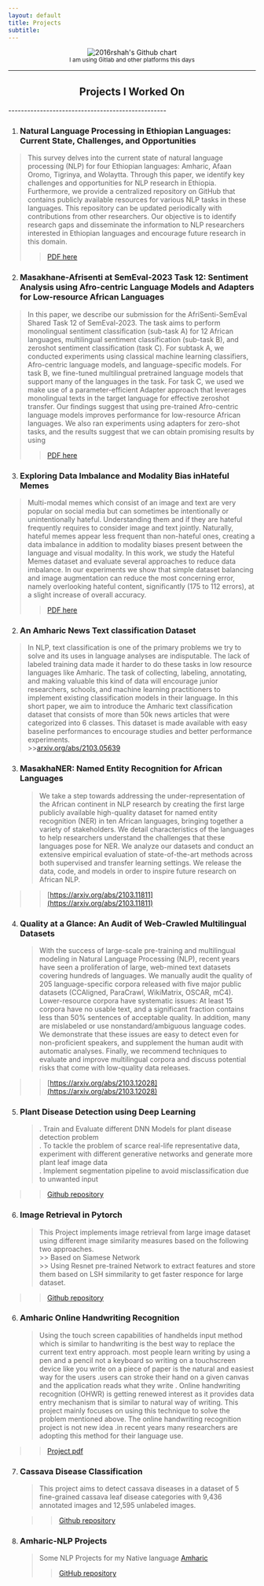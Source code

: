 ```yaml
---
layout: default
title: Projects
subtitle: 
---
```


<p align='center'>
<img src="http://ghchart.rshah.org/IsraelAbebe" alt="2016rshah's Github chart" />
<br>
<small><it>I am using Gitlab and other platforms this days</it></small>
</p>

<hr>


<h2 align='center'> Projects I Worked On </h2>
--------------------------------------------------

1. ### Natural Language Processing in Ethiopian Languages: Current State, Challenges, and Opportunities
> This survey delves into the current state of
natural language processing (NLP) for four
Ethiopian languages: Amharic, Afaan Oromo,
Tigrinya, and Wolaytta. Through this paper,
we identify key challenges and opportunities
for NLP research in Ethiopia. Furthermore,
we provide a centralized repository on GitHub
that contains publicly available resources for
various NLP tasks in these languages. This
repository can be updated periodically with
contributions from other researchers. Our objective is to identify research gaps and disseminate the information to NLP researchers interested in Ethiopian languages and encourage future research in this domain.
>>[PDF here](https://arxiv.org/pdf/2303.14406.pdf)



2. ### Masakhane-Afrisenti at SemEval-2023 Task 12: Sentiment Analysis using Afro-centric Language Models and Adapters for Low-resource African Languages
> In this paper, we describe our submission
for the AfriSenti-SemEval Shared Task 12 of
SemEval-2023. The task aims to perform
monolingual sentiment classification (sub-task
A) for 12 African languages, multilingual sentiment classification (sub-task B), and zeroshot sentiment classification (task C). For subtask A, we conducted experiments using classical machine learning classifiers, Afro-centric
language models, and language-specific models. For task B, we fine-tuned multilingual pretrained language models that support many of
the languages in the task. For task C, we
used we make use of a parameter-efficient
Adapter approach that leverages monolingual
texts in the target language for effective zeroshot transfer. Our findings suggest that using
pre-trained Afro-centric language models improves performance for low-resource African
languages. We also ran experiments using
adapters for zero-shot tasks, and the results
suggest that we can obtain promising results
by using
>>[PDF here](https://arxiv.org/pdf/2304.06459.pdf)

3. ### Exploring Data Imbalance and Modality Bias inHateful Memes
> Multi-modal memes which consist of an image and text are very popular on social
media but can sometimes be intentionally or unintentionally hateful. Understanding
them and if they are hateful frequently requires to consider image and text jointly.
Naturally, hateful memes appear less frequent than non-hateful ones, creating a
data imbalance in addition to modality biases present between the language and
visual modality. In this work, we study the Hateful Memes dataset and evaluate
several approaches to reduce data imbalance. In our experiments we show that
simple dataset balancing and image augmentation can reduce the most concerning
error, namely overlooking hateful content, significantly (175 to 112 errors), at a
slight increase of overall accuracy.<br>
>>[PDF here](https://drive.google.com/file/d/1LarvIKEkYNu9lZPt97diU_OmGieg8Sow/view)
2.  ### An Amharic News Text classification Dataset
 >  In NLP, text classification is one of the primary problems we try to solve and its uses in language analyses are indisputable. The lack of labeled training data made it harder to do these tasks in low resource languages like Amharic. The task of collecting, labeling, annotating, and making valuable this kind of data will encourage junior researchers, schools, and machine learning practitioners to implement existing classification models in their language. In this short paper, we aim to introduce the Amharic text classification dataset that consists of more than 50k news articles that were categorized into 6 classes. This dataset is made available with easy baseline performances to encourage studies and better performance experiments.<br>
    >>[arxiv.org/abs/2103.05639](https://arxiv.org/abs/2103.05639)

3. ### MasakhaNER: Named Entity Recognition for African Languages
    > We take a step towards addressing the under-representation of the African continent in NLP research by creating the first large publicly available high-quality dataset for named entity recognition (NER) in ten African languages, bringing together a variety of stakeholders. We detail characteristics of the languages to help researchers understand the challenges that these languages pose for NER. We analyze our datasets and conduct an extensive empirical evaluation of state-of-the-art methods across both supervised and transfer learning settings. We release the data, code, and models in order to inspire future research on African NLP.<br>
>>[https://arxiv.org/abs/2103.11811](https://arxiv.org/abs/2103.11811)

4. ### Quality at a Glance: An Audit of Web-Crawled Multilingual Datasets

    > With the success of large-scale pre-training and multilingual modeling in Natural Language Processing (NLP), recent years have seen a proliferation of large, web-mined text datasets covering hundreds of languages. We manually audit the quality of 205 language-specific corpora released with five major public datasets (CCAligned, ParaCrawl, WikiMatrix, OSCAR, mC4). Lower-resource corpora have systematic issues: At least 15 corpora have no usable text, and a significant fraction contains less than 50% sentences of acceptable quality. In addition, many are mislabeled or use nonstandard/ambiguous language codes. We demonstrate that these issues are easy to detect even for non-proficient speakers, and supplement the human audit with automatic analyses. Finally, we recommend techniques to evaluate and improve multilingual corpora and discuss potential risks that come with low-quality data releases.<br>
>>[https://arxiv.org/abs/2103.12028](https://arxiv.org/abs/2103.12028)

5. ### Plant Disease Detection using Deep Learning
    > . Train and Evaluate different DNN Models for plant disease detection problem <br>
    > . To tackle the problem of scarce real-life representative data, experiment with different generative networks and generate more plant leaf image data <br>
    > . Implement segmentation pipeline to avoid misclassification due to unwanted input <br>
>>[Github repository](https://github.com/IsraelAbebe/plant_disease_experiments)

6. ### Image Retrieval in Pytorch
    > This Project implements image retrieval from large image dataset using different image similarity measures based on the following two approaches. <br>
        >>  Based on Siamese Network <br>
        >>  Using Resnet pre-trained Network to extract features and store them based on LSH simmilarity to get faster responce for large dataset. <br>
>>[Github repository](https://github.com/IsraelAbebe/Image-retrieval-in-pytorch)

6. ### Amharic Online Handwriting Recognition
    > Using the touch screen capabilities of handhelds input method which is similar to handwriting is
            the best way to replace the current text entry approach. most people learn writing by using a pen
            and a pencil not a keyboard so writing on a touchscreen device like you write on a piece of paper
            is the natural and easiest way for the users .users can stroke their hand on a given canvas and the
            application reads what they write .
            Online handwriting recognition (OHWR) is getting renewed interest as it provides data entry
            mechanism that is similar to natural way of writing.
            This project mainly focuses on using this technique to solve the problem mentioned above. The
            online handwriting recognition project is not new idea .in recent years many researchers are
            adopting this method for their language use. 
        <br>
>>[Project pdf](https://drive.google.com/file/d/1Ez0lWNhFe_WTk24bC-CBML7lsYPnKI3T/view?usp=sharing)


7. ### Cassava Disease Classification
    > This project aims to detect cassava diseases in a dataset of 5 fine-grained cassava leaf disease categories with 9,436 annotated images and 12,595 unlabeled images.<br>

    >>[Github repository](https://github.com/IsraelAbebe/cassava_disease_classification)

8. ### Amharic-NLP Projects
    > Some NLP Projects for my Native language [Amharic](https://en.wikipedia.org/wiki/Amharic) <br>
    >>[GitHub repository](https://github.com/IsraelAbebe/Amharic-NLP)